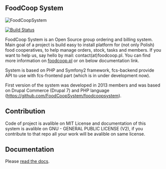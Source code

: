 ## FoodCoop System

![FoodCoopSystem](http://www.foodcoop.pl/images/logo.png)

[![Build Status](https://travis-ci.org/FoodCoopSystem/foodcoopsystem.svg)](https://travis-ci.org/FoodCoopSystem/fcs-backend)

FoodCoop System is an Open Source group ordering and billing system. Main goal of a project is build easy to install platform for (not only Polish) food cooperatives, to help manage orders, stock, tasks and members.
If you want to help us, say hello by mail: contact(at)foodcoop.pl. You can find more information on [foodcoop.pl](http://foodcoop.pl/) or on below documentation link.

System is based on PHP and Symfony2 framework, fcs-backend provide API to use with fcs-frontend part (which is in under development now).

First version of the system was developed in 2013 members and was based on Drupal Commerce (Drupal 7) and PHP language (https://github.com/FoodCoopSystem/foodcoopsystem).

## Contribution

Code of project is avalible on MIT License and documentation of this system is avalible on GNU - GENERAL PUBLIC LICENSE (V2), if you contribute to that repo all your work will be avalible on same license. 



## Documentation

Please <a href="http://foodcoopsystem.readthedocs.org" target="_blank">read the docs</a>.
